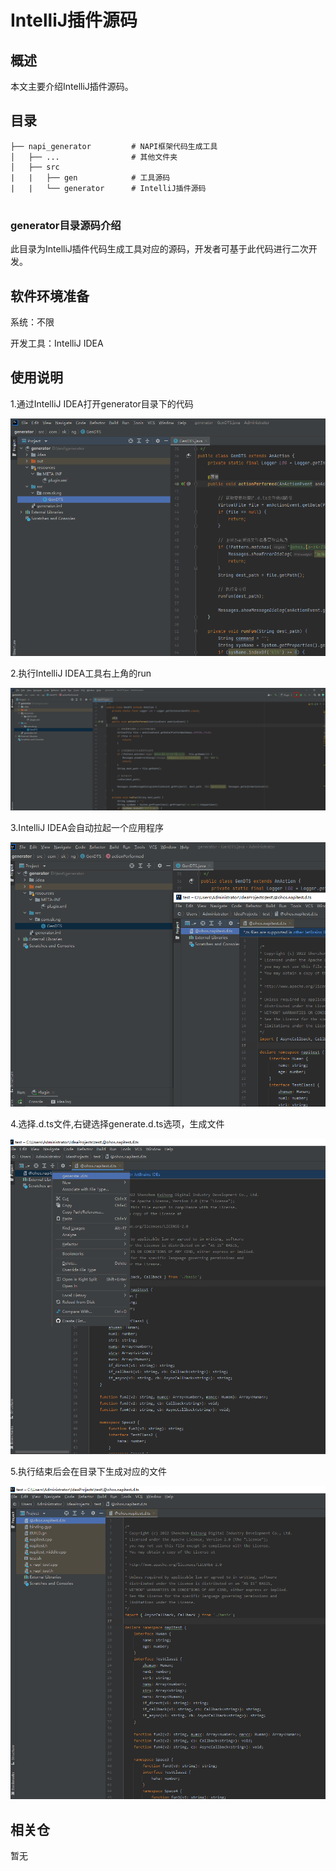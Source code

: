 # IntelliJ插件源码

## 概述
本文主要介绍IntelliJ插件源码。

## 目录

```
├── napi_generator         # NAPI框架代码生成工具
│   ├── ...                # 其他文件夹
│   ├── src                      
|   |   ├── gen            # 工具源码
|   |   └── generator      # IntelliJ插件源码
 
```
### generator目录源码介绍
此目录为IntelliJ插件代码生成工具对应的源码，开发者可基于此代码进行二次开发。

## 软件环境准备

系统：不限

开发工具：IntelliJ IDEA

## 使用说明

1.通过IntelliJ IDEA打开generator目录下的代码

![](../figures/IntelliJ_step_one.png)

2.执行IntelliJ IDEA工具右上角的run

![](../figures/IntelliJ_step_two.png)

3.IntelliJ IDEA会自动拉起一个应用程序

![](../figures/IntelliJ_step_three.png)

4.选择.d.ts文件,右键选择generate.d.ts选项，生成文件

![](../figures/IntelliJ_step_four.png)

5.执行结束后会在目录下生成对应的文件

![](../figures/IntelliJ_step_five.png)


## 相关仓

暂无
